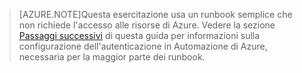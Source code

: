 > [AZURE.NOTE]Questa esercitazione usa un runbook semplice che non richiede l'accesso alle risorse di Azure. Vedere la sezione [Passaggi successivi](#nextsteps) di questa guida per informazioni sulla configurazione dell'autenticazione in Automazione di Azure, necessaria per la maggior parte dei runbook.

<!---HONumber=July15_HO3-->